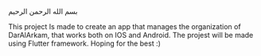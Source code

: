 بسم الله الرحمن الرحيم

This project Is made to create an app that manages the organization of DarAlArkam, that works both on IOS and Android.
The projest will be made using Flutter framework.
Hoping for the best :)
